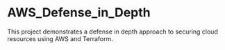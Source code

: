 # AWS_Defense_in_Depth
This project demonstrates a defense in depth approach to securing cloud resources using AWS and Terraform.
